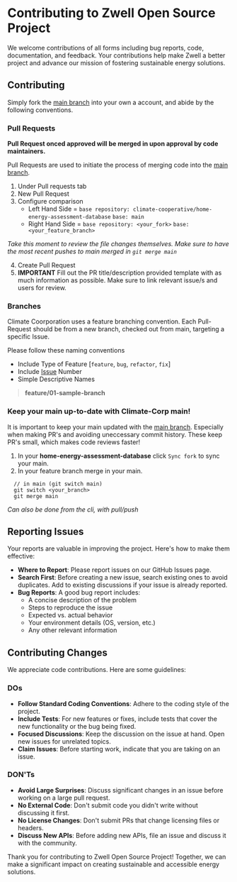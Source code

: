 # Contributing to Zwell Open Source Project

We welcome contributions of all forms including bug reports, code, documentation, and feedback. Your contributions help make Zwell a better project and advance our mission of fostering sustainable energy solutions.

## Contributing

Simply fork the [main branch](https://github.com/climate-cooperative/home-energy-assessment-database) into your own a account, and abide by the following conventions.

### Pull Requests

**Pull Request onced approved will be merged in upon approval by code maintainers.**

Pull Requests are used to initiate the process of merging code into the [main branch](https://github.com/climate-cooperative/home-energy-assessment-database).

1. Under Pull requests tab
2. New Pull Request
3. Configure comparison
    - Left Hand Side = `base repository: climate-cooperative/home-energy-assessment-database` `base: main`
    - Right Hand Side = `base repository: <your_fork>` `base: <your_feature_branch>`

*Take this moment to review the file changes themselves. Make sure to have the most recent pushes to main merged in `git merge main`*

4. Create Pull Request
5. **IMPORTANT** Fill out the PR title/description provided template with as much information as possible. Make sure to link relevant issue/s and users for review.

### Branches

Climate Coorporation uses a feature branching convention. Each Pull-Request should be from a new branch, checked out from main, targeting a specific Issue.

Please follow these naming conventions

- Include Type of Feature [`feature`, `bug`, `refactor`, `fix`]
- Include [Issue](https://github.com/climate-cooperative/home-energy-assessment-database/issues) Number
- Simple Descriptive Names

> **feature/01-sample-branch**

### Keep your main up-to-date with Climate-Corp main!

It is important to keep your main updated with the [main branch](https://github.com/climate-cooperative/home-energy-assessment-database). Especially when making PR's and avoiding uneccessary commit history. These keep PR's small, which makes code reviews faster!

1. In your **home-energy-assessment-database** click `Sync fork` to sync your main.
2. In your feature branch merge in your main.

```(shell)
  // in main (git switch main)
  git switch <your_branch>
  git merge main
```

*Can also be done from the cli, with pull/push*

## Reporting Issues

Your reports are valuable in improving the project. Here's how to make them effective:

- **Where to Report**: Please report issues on our GitHub Issues page.
- **Search First**: Before creating a new issue, search existing ones to avoid duplicates. Add to existing discussions if your issue is already reported.
- **Bug Reports**: A good bug report includes:
  - A concise description of the problem
  - Steps to reproduce the issue
  - Expected vs. actual behavior
  - Your environment details (OS, version, etc.)
  - Any other relevant information

## Contributing Changes

We appreciate code contributions. Here are some guidelines:

### DOs

- **Follow Standard Coding Conventions**: Adhere to the coding style of the project.
- **Include Tests**: For new features or fixes, include tests that cover the new functionality or the bug being fixed.
- **Focused Discussions**: Keep the discussion on the issue at hand. Open new issues for unrelated topics.
- **Claim Issues**: Before starting work, indicate that you are taking on an issue.

### DON'Ts

- **Avoid Large Surprises**: Discuss significant changes in an issue before working on a large pull request.
- **No External Code**: Don't submit code you didn't write without discussing it first.
- **No License Changes**: Don't submit PRs that change licensing files or headers.
- **Discuss New APIs**: Before adding new APIs, file an issue and discuss it with the community.

Thank you for contributing to Zwell Open Source Project! Together, we can make a significant impact on creating sustainable and accessible energy solutions.
